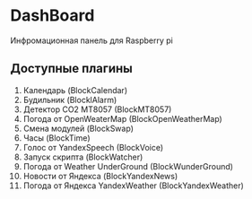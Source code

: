 ﻿# DashBoard
Инфромационная панель для Raspberry pi


## Доступные плагины
1. Календарь (BlockCalendar)
2. Будильник (BlocklAlarm)
3. Детектор CO2 MT8057 (BlockMT8057)
4. Погода от OpenWeaterMap (BlockOpenWeatherMap)
5. Смена модулей (BlockSwap)
6. Часы (BlockTime)
7. Голос от YandexSpeech (BlockVoice)
8. Запуск скрипта (BlockWatcher)
9. Погода от Weather UnderGround (BlockWunderGround)
10. Новости от Яндекса (BlockYandexNews)
11. Погода от Яндекса YandexWeather (BlockYandexWeather)


